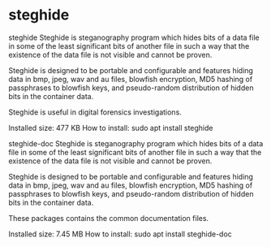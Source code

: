 # steghide
steghide
Steghide is steganography program which hides bits of a data file in some of the least significant bits of another file in such a way that the existence of the data file is not visible and cannot be proven.

Steghide is designed to be portable and configurable and features hiding data in bmp, jpeg, wav and au files, blowfish encryption, MD5 hashing of passphrases to blowfish keys, and pseudo-random distribution of hidden bits in the container data.

Steghide is useful in digital forensics investigations.

Installed size: 477 KB
How to install: sudo apt install steghide

steghide-doc
Steghide is steganography program which hides bits of a data file in some of the least significant bits of another file in such a way that the existence of the data file is not visible and cannot be proven.

Steghide is designed to be portable and configurable and features hiding data in bmp, jpeg, wav and au files, blowfish encryption, MD5 hashing of passphrases to blowfish keys, and pseudo-random distribution of hidden bits in the container data.

These packages contains the common documentation files.

Installed size: 7.45 MB
How to install: sudo apt install steghide-doc
